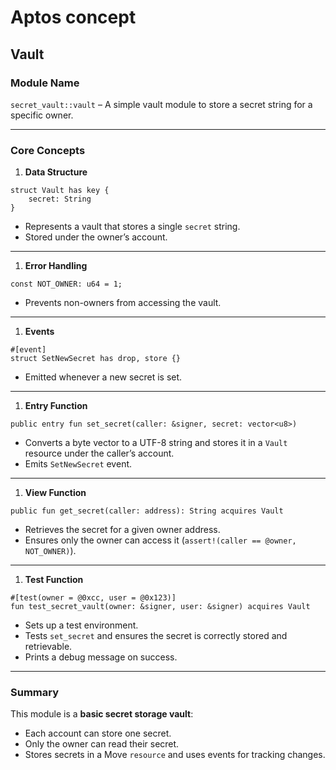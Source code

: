 # Aptos concept

## Vault

### **Module Name**

`secret_vault::vault` – A simple vault module to store a secret string for a specific owner.

------

### **Core Concepts**

1. **Data Structure**

```
struct Vault has key {
    secret: String
}
```

- Represents a vault that stores a single `secret` string.
- Stored under the owner’s account.

------

1. **Error Handling**

```
const NOT_OWNER: u64 = 1;
```

- Prevents non-owners from accessing the vault.

------

1. **Events**

```
#[event]
struct SetNewSecret has drop, store {}
```

- Emitted whenever a new secret is set.

------

1. **Entry Function**

```
public entry fun set_secret(caller: &signer, secret: vector<u8>)
```

- Converts a byte vector to a UTF-8 string and stores it in a `Vault` resource under the caller’s account.
- Emits `SetNewSecret` event.

------

1. **View Function**

```
public fun get_secret(caller: address): String acquires Vault
```

- Retrieves the secret for a given owner address.
- Ensures only the owner can access it (`assert!(caller == @owner, NOT_OWNER)`).

------

1. **Test Function**

```
#[test(owner = @0xcc, user = @0x123)]
fun test_secret_vault(owner: &signer, user: &signer) acquires Vault
```

- Sets up a test environment.
- Tests `set_secret` and ensures the secret is correctly stored and retrievable.
- Prints a debug message on success.

------

### **Summary**

This module is a **basic secret storage vault**:

- Each account can store one secret.
- Only the owner can read their secret.
- Stores secrets in a Move `resource` and uses events for tracking changes.